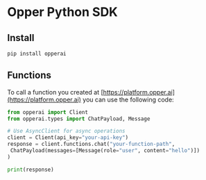 # Opper Python SDK

## Install

```bash
pip install opperai
```

## Functions

To call a function you created at [https://platform.opper.ai](https://platform.opper.ai) you can use the following code:


```python
from opperai import Client
from opperai.types import ChatPayload, Message

# Use AsyncClient for async operations
client = Client(api_key="your-api-key") 
response = client.functions.chat("your-function-path", 
 ChatPayload(messages=[Message(role="user", content="hello")])
)

print(response)

```

